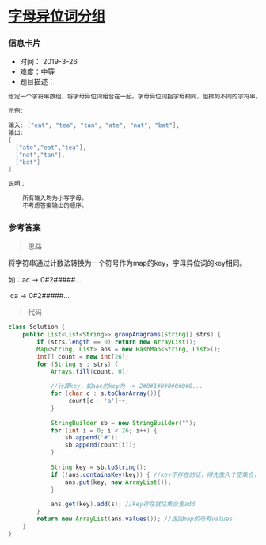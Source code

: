 # [字母异位词分组](https://leetcode-cn.com/problems/group-anagrams/)

### 信息卡片

- 时间： 2019-3-26
- 难度：中等
- 题目描述：

```java
给定一个字符串数组，将字母异位词组合在一起。字母异位词指字母相同，但排列不同的字符串。

示例:

输入: ["eat", "tea", "tan", "ate", "nat", "bat"],
输出:
[
  ["ate","eat","tea"],
  ["nat","tan"],
  ["bat"]
]

说明：

    所有输入均为小写字母。
    不考虑答案输出的顺序。
```



### 参考答案

> 思路

将字符串通过计数法转换为一个符号作为map的key，字母异位词的key相同。

如：ac -> 0#2#####...

​	ca -> 0#2#####...



> 代码


```java
class Solution {
    public List<List<String>> groupAnagrams(String[] strs) {
        if (strs.length == 0) return new ArrayList();
        Map<String, List> ans = new HashMap<String, List>();
        int[] count = new int[26];
        for (String s : strs) {
            Arrays.fill(count, 0);
            
            //计算key，如aac的key为 -> 2#0#1#0#0#0#0#0...
            for (char c : s.toCharArray()){
                 count[c - 'a']++;
            }
            
            StringBuilder sb = new StringBuilder("");
            for (int i = 0; i < 26; i++) {
                sb.append('#');
                sb.append(count[i]);
            }
            
            String key = sb.toString();
            if (!ans.containsKey(key)) { //key不存在的话，得先放入个空集合，否则add会报错的
                ans.put(key, new ArrayList());
            }
            
            ans.get(key).add(s); //key存在就往集合里add
        }
        return new ArrayList(ans.values()); //返回map的所有values
    }
}
```






